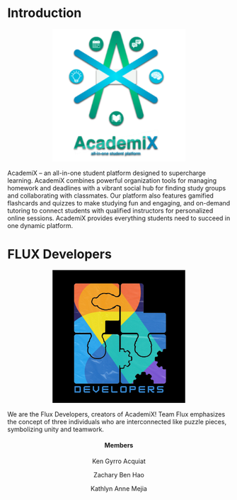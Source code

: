 # Introduction
<p align="center">
  <img src="Assets/academix-logo.png" width="300" alt="AcademiX Logo"><br>
</p text-align="justify">

AcademiX – an all-in-one student platform designed to supercharge learning. AcademiX combines powerful organization tools for managing homework and deadlines with a vibrant social hub for finding study groups and collaborating with classmates. Our platform also features gamified flashcards and quizzes to make studying fun and engaging, and on-demand tutoring to connect students with qualified instructors for personalized online sessions. AcademiX provides everything students need to succeed in one dynamic platform.

# FLUX Developers
<p align="center">
  <img src="Assets/teamflux-logo.png" width="300" alt="Team Flux Logo">
</p text-align="justify">
We are the Flux Developers, creators of AcademiX! Team Flux emphasizes the concept of three individuals who are interconnected like puzzle pieces, symbolizing unity and teamwork.

<h4 align="center">Members</h4>
<p align="center">Ken Gyrro Acquiat</p>
<p align="center">Zachary Ben Hao</p>
<p align="center">Kathlyn Anne Mejia</p>
